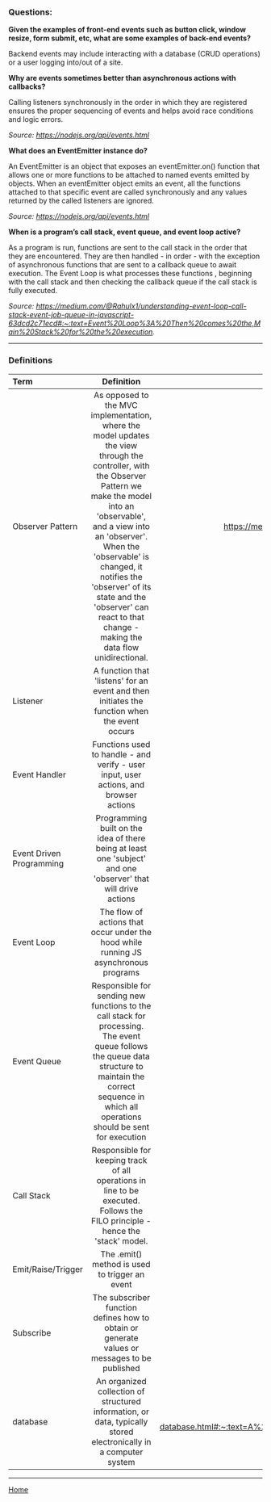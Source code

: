 ### Questions:

**Given the examples of front-end events such as button click, window resize, form submit, etc, what are some examples of back-end events?**

Backend events may include interacting with a database (CRUD operations) or a user logging into/out of a site.

**Why are events sometimes better than asynchronous actions with callbacks?**

Calling listeners synchronously in the order in which they are registered ensures the proper sequencing of events and helps avoid race conditions and logic errors.

*Source: https://nodejs.org/api/events.html*

**What does an EventEmitter instance do?**

An EventEmitter is an object that exposes an eventEmitter.on() function that allows one or more functions to be attached to named events emitted by objects.  When an eventEmitter object emits an event, all the functions attached to that specific event are called synchronously and any values returned by the called listeners are ignored.

*Source: https://nodejs.org/api/events.html*

**When is a program’s call stack, event queue, and event loop active?**

As a program is run, functions are sent to the call stack in the order that they are encountered.  They are then handled - in order - with the exception of asynchronous functions that are sent to a callback queue to await execution.  The Event Loop is what processes these functions , beginning with the call stack and then checking the callback queue if the call stack is fully executed. 

*Source: https://medium.com/@Rahulx1/understanding-event-loop-call-stack-event-job-queue-in-javascript-63dcd2c71ecd#:~:text=Event%20Loop%3A%20Then%20comes%20the,Main%20Stack%20for%20the%20execution.*

---

### Definitions

|Term|Definition|Source|
|:--|:-:|--:|
|Observer Pattern|As opposed to the MVC implementation, where the model updates the view through the controller, with the Observer Pattern we make the model into an 'observable', and a view into an 'observer'.  When the 'observable' is changed, it notifies the 'observer' of its state and the 'observer' can react to that change - making the data flow unidirectional.|https://medium.com/@patrickackerman/the-observer-pattern-with-vanilla-javascript-8f85ea05eaa8|
|Listener|A function that 'listens' for an event and then initiates the function when the event occurs|https://idratherbewriting.com/events-and-listeners-javascript/|
|Event Handler|Functions used to handle - and verify - user input, user actions, and browser actions|https://www.w3schools.com/js/js_events.asp|
|Event Driven Programming|Programming built on the idea of there being at least one 'subject' and one 'observer' that will drive actions|https://www.valentinog.com/blog/event/|
|Event Loop|The flow of actions that occur under the hood while running JS asynchronous programs|https://www.educative.io/edpresso/what-is-an-event-loop-in-javascript|
|Event Queue|Responsible for sending new functions to the call stack for processing.  The event queue follows the queue data structure to maintain the correct sequence in which all operations should be sent for execution|https://www.educative.io/edpresso/what-is-an-event-loop-in-javascript|
|Call Stack|Responsible for keeping track of all operations in line to be executed.  Follows the FILO principle - hence the 'stack' model.|https://www.educative.io/edpresso/what-is-an-event-loop-in-javascript|
|Emit/Raise/Trigger|The .emit() method is used to trigger an event|https://nodejs.org/api/events.html|
|Subscribe|The subscriber function defines how to obtain or generate values or messages to be published|https://angular.io/guide/observables|
|database|An organized collection of structured information, or data, typically stored electronically in a computer system|https://www.oracle.com/database/what-is-database.html#:~:text=A%20database%20is%20an%20organized,database%20management%20system%20(DBMS).|

---

[Home](https://jchinzi.github.io/reading-notes/)